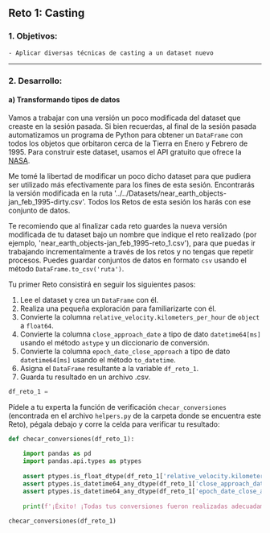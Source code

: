 ## Reto 1: Casting

### 1. Objetivos:
    - Aplicar diversas técnicas de casting a un dataset nuevo
 
---
    
### 2. Desarrollo:

#### a) Transformando tipos de datos

Vamos a trabajar con una versión un poco modificada del dataset que creaste en la sesión pasada. Si bien recuerdas, al final de la sesión pasada automatizamos un programa de Python para obtener un `DataFrame` con todos los objetos que orbitaron cerca de la Tierra en Enero y Febrero de 1995. Para construir este dataset, usamos el API gratuito que ofrece la [NASA](https://api.nasa.gov/).

Me tomé la libertad de modificar un poco dicho dataset para que pudiera ser utilizado más efectivamente para los fines de esta sesión. Encontrarás la versión modificada en la ruta '../../Datasets/near_earth_objects-jan_feb_1995-dirty.csv'. Todos los Retos de esta sesión los harás con ese conjunto de datos.

Te recomiendo que al finalizar cada reto guardes la nueva versión modificada de tu dataset bajo un nombre que indique el reto realizado (por ejemplo, 'near_earth_objects-jan_feb_1995-reto_1.csv'), para que puedas ir trabajando incrementalmente a través de los retos y no tengas que repetir procesos. Puedes guardar conjuntos de datos en formato `csv` usando el método `DataFrame.to_csv('ruta')`.

Tu primer Reto consistirá en seguir los siguientes pasos:

1. Lee el dataset y crea un `DataFrame` con él.
2. Realiza una pequeña exploración para familiarizarte con él.
3. Convierte la columna `relative_velocity.kilometers_per_hour` de `object` a `float64`.
4. Convierte la columna `close_approach_date` a tipo de dato `datetime64[ms]` usando el método `astype` y un diccionario de conversión.
5. Convierte la columna `epoch_date_close_approach` a tipo de dato `datetime64[ms]` usando el método `to_datetime`.
6. Asigna el `DataFrame` resultante a la variable `df_reto_1`.
7. Guarda tu resultado en un archivo .csv.


```python
df_reto_1 =
```

Pídele a tu experta la función de verificación `checar_conversiones` (encontrada en el archivo `helpers.py` de la carpeta donde se encuentra este Reto), pégala debajo y corre la celda para verificar tu resultado:


```python
def checar_conversiones(df_reto_1):
    
    import pandas as pd
    import pandas.api.types as ptypes
    
    assert ptypes.is_float_dtype(df_reto_1['relative_velocity.kilometers_per_hour']), 'Cuidado... La columna `relative_velocity.kilometers_per_hour` no es de tipo `float64`'
    assert ptypes.is_datetime64_any_dtype(df_reto_1['close_approach_date']), 'Cuidado... La columna `close_approach_date` no es de tipo `datetime64[ns]`'
    assert ptypes.is_datetime64_any_dtype(df_reto_1['epoch_date_close_approach']), 'Cuidado... La columna `epoch_date_close_approach` no es de tipo `datetime64[ns]'
    
    print(f'¡Éxito! ¡Todas tus conversiones fueron realizadas adecuadamente!')
    
checar_conversiones(df_reto_1)
```

```python

```
